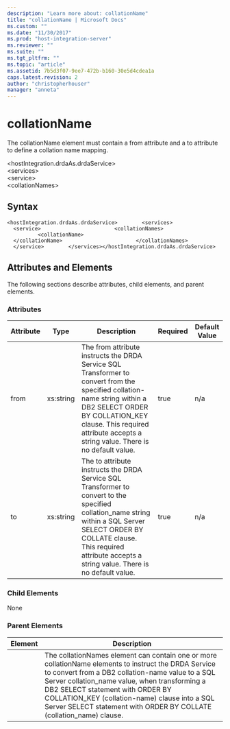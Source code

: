 ```yaml
---
description: "Learn more about: collationName"
title: "collationName | Microsoft Docs"
ms.custom: ""
ms.date: "11/30/2017"
ms.prod: "host-integration-server"
ms.reviewer: ""
ms.suite: ""
ms.tgt_pltfrm: ""
ms.topic: "article"
ms.assetid: 7b5d3f07-9ee7-472b-b160-30e5d4cdea1a
caps.latest.revision: 2
author: "christopherhouser"
manager: "anneta"
---
```

# collationName
The collationName element must contain a from attribute and a to attribute to define a collation name mapping.  
  
 \<hostIntegration.drdaAs.drdaService>  
\<services>  
\<service>  
\<collationNames>  
  
## Syntax  
  
```  
<hostIntegration.drdaAs.drdaService>        <services>                <service>                        <collationNames>                                <collationName>                                </collationName>                        </collationNames>                </service>        </services></hostIntegration.drdaAs.drdaService>  
```  
  
## Attributes and Elements  
 The following sections describe attributes, child elements, and parent elements.  
  
### Attributes  
  
|Attribute|Type|Description|Required|Default Value|  
|---------------|----------|-----------------|--------------|-------------------|  
|from|xs:string|The from attribute instructs the DRDA Service SQL Transformer to convert from the specified collation-name string within a DB2 SELECT ORDER BY COLLATION_KEY clause. This required attribute accepts a string value. There is no default value.|true|n/a|  
|to|xs:string|The to attribute instructs the DRDA Service SQL Transformer to convert to the specified collation_name string within a SQL Server SELECT ORDER BY COLLATE clause. This required attribute accepts a string value. There is no default value.|true|n/a|  
  
### Child Elements  
 None  
  
### Parent Elements  
  
|Element|Description|  
|-------------|-----------------|  
||The collationNames element can contain one or more collationName elements to instruct the DRDA Service to convert from a DB2 collation-name value to a SQL Server collation_name value, when transforming a DB2 SELECT statement with ORDER BY COLLATION_KEY (collation-name) clause into a SQL Server SELECT statement with ORDER BY COLLATE (collation_name) clause.|

